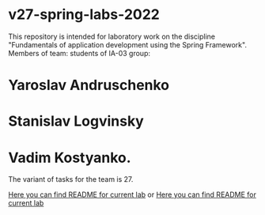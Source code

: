 # v27-spring-labs-2022

This repository is intended for laboratory work on the discipline "Fundamentals of application development using the Spring Framework". 
Members of team: students of IA-03 group: 
# Yaroslav Andruschenko
# Stanislav Logvinsky
# Vadim Kostyanko. 
The variant of tasks for the team is 27.

[Here you can find README for current lab](https://github.com/VadimKost/Spring_Uni_Labs/blob/master/src/main/java/com/kpi/lab1/README.md)
or
[Here you can find README for current lab](https://github.com/VadimKost/Spring_Uni_Labs/blob/master/src/main/java/com/kpi/polyreception/README.md)
